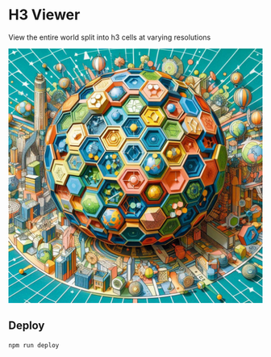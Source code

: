 # H3 Viewer

View the entire world split into h3 cells at varying resolutions


![image](header_img.jpeg)

## Deploy

```sh
npm run deploy
```